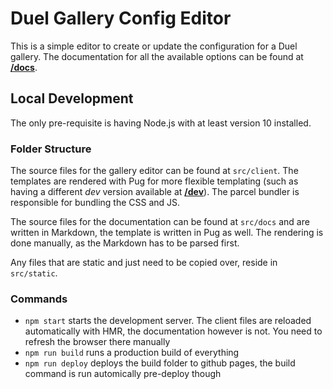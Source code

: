 # Duel Gallery Config Editor

This is a simple editor to create or update the configuration for a Duel gallery. The documentation for all the available options can be found at [**/docs**](https://tools.duel.me/gallery-editor/docs).

## Local Development

The only pre-requisite is having Node.js with at least version 10 installed.

### Folder Structure

The source files for the gallery editor can be found at `src/client`. The templates are rendered with Pug for more flexible templating (such as having a different *dev* version available at [**/dev**](https://tools.duel.me/gallery-editor/dev)). The parcel bundler is responsible for bundling the CSS and JS.

The source files for the documentation can be found at `src/docs` and are written in Markdown, the template is written in Pug as well. The rendering is done manually, as the Markdown has to be parsed first.

Any files that are static and just need to be copied over, reside in `src/static`.

### Commands

- `npm start` starts the development server. The client files are reloaded automatically with HMR, the documentation however is not. You need to refresh the browser there manually
- `npm run build` runs a production build of everything
- `npm run deploy` deploys the build folder to github pages, the build command is run automically pre-deploy though
